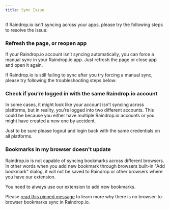 ```yaml
---
title: Sync Issue
---
```


If Raindrop.io isn't syncing across your apps, please try the following steps to resolve the issue:

### Refresh the page, or reopen app

If your Raindrop.io account isn’t syncing automatically, you can force a manual sync in your Raindrop.io app.
Just refresh the page or close app and open it again.

If Raindrop.io is still failing to sync after you try forcing a manual sync, please try following the troubleshooting steps below:

### Check if you’re logged in with the same Raindrop.io account

In some cases, it might look like your account isn’t syncing across platforms, but in reality, you’re logged into two different accounts.
This could be because you either have multiple Raindrop.io accounts or you might have created a new one by accident.

Just to be sure please logout and login back with the same credentials on all platforms.

### Bookmarks in my browser doesn't update

Raindrop.io is not capable of syncing bookmarks across different browsers.
In other words when you add new bookmark through browsers built-in "Add bookmark" dialog, it will not be saved to Raindrop or other browsers where you have our extension.

You need to always use our extension to add new bookmarks.

Please [read this pinned message](https://better.raindrop.io/feature-requests/p/full-sync-with-chrome-and-safari) to learn more why there is no browser-to-browser bookmarks sync in Raindrop.io.

